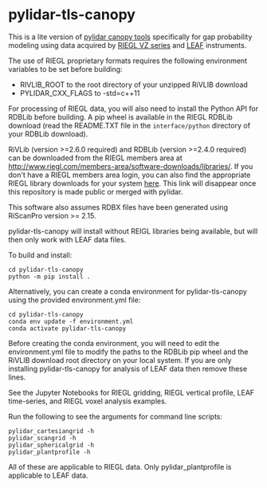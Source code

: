 # pylidar-tls-canopy

This is a lite version of [pylidar canopy tools](http://www.pylidar.org/en/latest/commandline_canopy.html) specifically for gap probability modeling using data acquired by [RIEGL VZ series](http://www.riegl.com/nc/products/terrestrial-scanning/) and [LEAF](https://www.sensingsystems.com.au/) instruments.

The use of RIEGL proprietary formats requires the following environment variables to be set before building:
  - RIVLIB_ROOT to the root directory of your unzipped RiVLIB download
  - PYLIDAR_CXX_FLAGS to -std=c++11

For processing of RIEGL data, you will also need to install the Python API for RDBLib before building. A pip wheel is available in the RIEGL RDBLib download (read the README.TXT file in the ```interface/python``` directory of your RDBLib download).

RiVLib (version >=2.6.0 required) and RDBLib (version >=2.4.0 required) can be downloaded from the RIEGL members area at http://www.riegl.com/members-area/software-downloads/libraries/. 
If you don't have a RIEGL members area login, you can also find the appropriate RIEGL library downloads for your system [here](https://drive.google.com/drive/folders/1ORdOxGI23D_uB0f4iVsyvVCldk1zekle?usp=sharing). This link will disappear once this repository is made public or merged with pylidar.

This software also assumes RDBX files have been generated using RiScanPro version >= 2.15.

pylidar-tls-canopy will install without REIGL libraries being available, but will then only work with LEAF data files.

To build and install:
```
cd pylidar-tls-canopy
python -m pip install .
```

Alternatively, you can create a conda environment for pylidar-tls-canopy using the provided environment.yml file:
```
cd pylidar-tls-canopy
conda env update -f environment.yml
conda activate pylidar-tls-canopy
```
Before creating the conda environment, you will need to edit the environment.yml file to modify the paths to the RDBLib pip wheel and the RiVLIB download root directory on your local system. If you are only installing pylidar-tls-canopy for analysis of LEAF data then remove these lines.

See the Jupyter Notebooks for RIEGL gridding, RIEGL vertical profile, LEAF time-series, and RIEGL voxel analysis examples.

Run the following to see the arguments for command line scripts:
```
pylidar_cartesiangrid -h
pylidar_scangrid -h
pylidar_sphericalgrid -h
pylidar_plantprofile -h
```
All of these are applicable to RIEGL data. Only pylidar_plantprofile is applicable to LEAF data.
